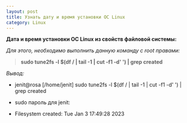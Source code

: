 ```yaml
---
layout: post
title: Узнать дату и время установки ОС Linux
category: Linux
---
```


**Дата и время установки ОС Linux из свойств файловой системы:**

*Для этого, необходимо выполнить данную команду с root правами:*

> **sudo tune2fs -l $(df / \| tail -1 \| cut -f1 -d' ') \| grep created**

*Вывод:*

- jenit@rosa [/home/jenit]  sudo tune2fs -l $(df / \| tail -1 \| cut -f1 -d' ') \| grep created

- sudo пароль для jenit: 

- Filesystem created:       Tue Jan  3 17:49:28 2023